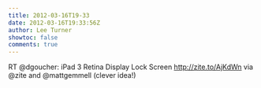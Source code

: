 ```yaml
---
title: 2012-03-16T19-33
date: 2012-03-16T19:33:56Z
author: Lee Turner
showtoc: false
comments: true
---
```


RT @dgoucher: iPad 3 Retina Display Lock Screen http://zite.to/AjKdWn via @zite and @mattgemmell (clever idea!)

